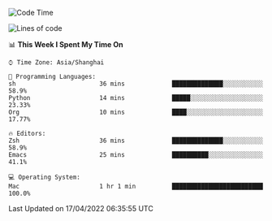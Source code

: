 <!--START_SECTION:waka-->
![Code Time](http://img.shields.io/badge/Code%20Time-696%20hrs-blue)

![Lines of code](https://img.shields.io/badge/From%20Hello%20World%20I%27ve%20Written-22%20Thousand%20lines%20of%20code-blue)

📊 **This Week I Spent My Time On** 

```text
⌚︎ Time Zone: Asia/Shanghai

💬 Programming Languages: 
sh                       36 mins             ██████████████░░░░░░░░░░░   58.9% 
Python                   14 mins             █████░░░░░░░░░░░░░░░░░░░░   23.33% 
Org                      10 mins             ████░░░░░░░░░░░░░░░░░░░░░   17.77%

🔥 Editors: 
Zsh                      36 mins             ██████████████░░░░░░░░░░░   58.9% 
Emacs                    25 mins             ██████████░░░░░░░░░░░░░░░   41.1%

💻 Operating System: 
Mac                      1 hr 1 min          █████████████████████████   100.0%

```


 Last Updated on 17/04/2022 06:35:55 UTC
<!--END_SECTION:waka-->
